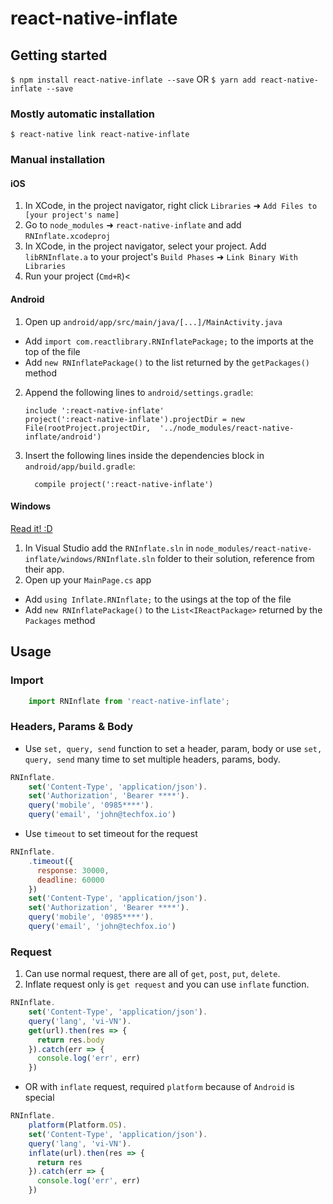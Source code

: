 
# react-native-inflate

## Getting started

`$ npm install react-native-inflate --save`
OR
`$ yarn add react-native-inflate --save`

### Mostly automatic installation

`$ react-native link react-native-inflate`

### Manual installation


#### iOS

1. In XCode, in the project navigator, right click `Libraries` ➜ `Add Files to [your project's name]`
2. Go to `node_modules` ➜ `react-native-inflate` and add `RNInflate.xcodeproj`
3. In XCode, in the project navigator, select your project. Add `libRNInflate.a` to your project's `Build Phases` ➜ `Link Binary With Libraries`
4. Run your project (`Cmd+R`)<

#### Android

1. Open up `android/app/src/main/java/[...]/MainActivity.java`
  - Add `import com.reactlibrary.RNInflatePackage;` to the imports at the top of the file
  - Add `new RNInflatePackage()` to the list returned by the `getPackages()` method
2. Append the following lines to `android/settings.gradle`:
    ```
    include ':react-native-inflate'
    project(':react-native-inflate').projectDir = new File(rootProject.projectDir,  '../node_modules/react-native-inflate/android')
    ```
3. Insert the following lines inside the dependencies block in `android/app/build.gradle`:
    ```
      compile project(':react-native-inflate')
    ```

#### Windows
[Read it! :D](https://github.com/ReactWindows/react-native)

1. In Visual Studio add the `RNInflate.sln` in `node_modules/react-native-inflate/windows/RNInflate.sln` folder to their solution, reference from their app.
2. Open up your `MainPage.cs` app
  - Add `using Inflate.RNInflate;` to the usings at the top of the file
  - Add `new RNInflatePackage()` to the `List<IReactPackage>` returned by the `Packages` method


## Usage
### Import
```javascript
    import RNInflate from 'react-native-inflate';
```
### Headers, Params & Body
* Use `set, query, send` function to set a header, param, body or use `set, query, send` many time to set multiple headers, params, body.
```javascript
RNInflate.
    set('Content-Type', 'application/json').
    set('Authorization', 'Bearer ****').
    query('mobile', '0985****').
    query('email', 'john@techfox.io')
```
* Use `timeout` to set timeout for the request
```javascript
RNInflate.
    .timeout({
      response: 30000,
      deadline: 60000
    })
    set('Content-Type', 'application/json').
    set('Authorization', 'Bearer ****').
    query('mobile', '0985****').
    query('email', 'john@techfox.io')
```
### Request
1. Can use normal request, there are all of `get`, `post`, `put`, `delete`.
2. Inflate request only is `get request` and you can use `inflate` function.
```javascript
RNInflate.
    set('Content-Type', 'application/json').
    query('lang', 'vi-VN').
    get(url).then(res => {
      return res.body
    }).catch(err => {
      console.log('err', err)
    })
```
* OR with `inflate` request, required `platform` because of `Android` is special
```javascript
RNInflate.
    platform(Platform.OS).
    set('Content-Type', 'application/json').
    query('lang', 'vi-VN').
    inflate(url).then(res => {
      return res
    }).catch(err => {
      console.log('err', err)
    })
```
